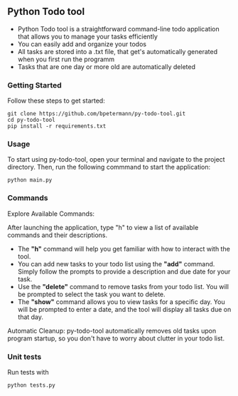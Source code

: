 ## Python Todo tool

- Python Todo tool is a straightforward command-line todo application that allows you to manage your tasks efficiently
- You can easily add and organize your todos
- All tasks are stored into a .txt file, that get's automatically generated when you first run the programm
- Tasks that are one day or more old are automatically deleted

### Getting Started

Follow these steps to get started:

```shell
git clone https://github.com/bpetermann/py-todo-tool.git
cd py-todo-tool
pip install -r requirements.txt
```

### Usage

To start using py-todo-tool, open your terminal and navigate to the project directory. Then, run the following commmand to start the application:

```shell
python main.py
```
### Commands

Explore Available Commands: 

After launching the application, type "h" to view a list of available commands and their descriptions.


- The **"h"** command will help you get familiar with how to interact with the tool.
-  You can add new tasks to your todo list using the **"add"** command. Simply follow the prompts to provide a description and due date for your task.
- Use the **"delete"** command to remove tasks from your todo list. You will be prompted to select the task you want to delete.
- The **"show"** command allows you to view tasks for a specific day. You will be prompted to enter a date, and the tool will display all tasks due on that day.

Automatic Cleanup: py-todo-tool automatically removes old tasks upon program startup, so you don't have to worry about clutter in your todo list.


### Unit tests

Run tests with 

```shell
python tests.py
```
